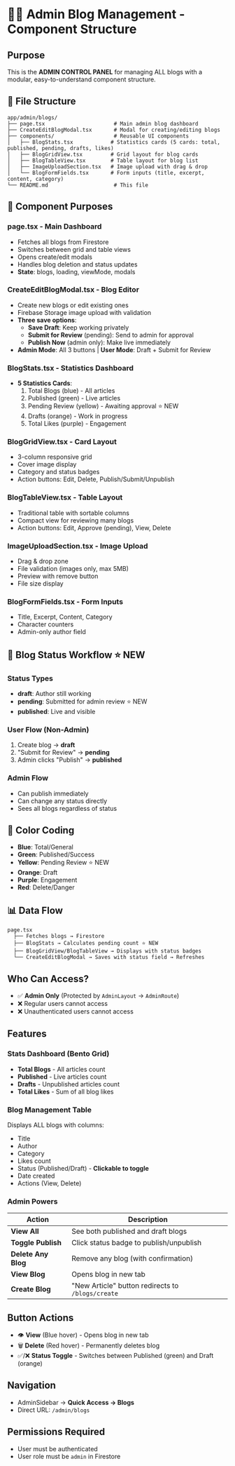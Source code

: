 # 👨‍💼 Admin Blog Management - Component Structure

## Purpose

This is the **ADMIN CONTROL PANEL** for managing ALL blogs with a modular, easy-to-understand component structure.

## 📁 File Structure

```
app/admin/blogs/
├── page.tsx                      # Main admin blog dashboard
├── CreateEditBlogModal.tsx       # Modal for creating/editing blogs
├── components/                   # Reusable UI components
│   ├── BlogStats.tsx            # Statistics cards (5 cards: total, published, pending, drafts, likes)
│   ├── BlogGridView.tsx         # Grid layout for blog cards
│   ├── BlogTableView.tsx        # Table layout for blog list
│   ├── ImageUploadSection.tsx   # Image upload with drag & drop
│   └── BlogFormFields.tsx       # Form inputs (title, excerpt, content, category)
└── README.md                     # This file
```

## 🎯 Component Purposes

### **page.tsx** - Main Dashboard

- Fetches all blogs from Firestore
- Switches between grid and table views
- Opens create/edit modals
- Handles blog deletion and status updates
- **State**: blogs, loading, viewMode, modals

### **CreateEditBlogModal.tsx** - Blog Editor

- Create new blogs or edit existing ones
- Firebase Storage image upload with validation
- **Three save options**:
  - **Save Draft**: Keep working privately
  - **Submit for Review** (pending): Send to admin for approval
  - **Publish Now** (admin only): Make live immediately
- **Admin Mode**: All 3 buttons | **User Mode**: Draft + Submit for Review

### **BlogStats.tsx** - Statistics Dashboard

- **5 Statistics Cards**:
  1. Total Blogs (blue) - All articles
  2. Published (green) - Live articles
  3. Pending Review (yellow) - Awaiting approval ⭐ NEW
  4. Drafts (orange) - Work in progress
  5. Total Likes (purple) - Engagement

### **BlogGridView.tsx** - Card Layout

- 3-column responsive grid
- Cover image display
- Category and status badges
- Action buttons: Edit, Delete, Publish/Submit/Unpublish

### **BlogTableView.tsx** - Table Layout

- Traditional table with sortable columns
- Compact view for reviewing many blogs
- Action buttons: Edit, Approve (pending), View, Delete

### **ImageUploadSection.tsx** - Image Upload

- Drag & drop zone
- File validation (images only, max 5MB)
- Preview with remove button
- File size display

### **BlogFormFields.tsx** - Form Inputs

- Title, Excerpt, Content, Category
- Character counters
- Admin-only author field

## 🔄 Blog Status Workflow ⭐ NEW

### Status Types

- **draft**: Author still working
- **pending**: Submitted for admin review ⭐ NEW
- **published**: Live and visible

### User Flow (Non-Admin)

1. Create blog → **draft**
2. "Submit for Review" → **pending**
3. Admin clicks "Publish" → **published**

### Admin Flow

- Can publish immediately
- Can change any status directly
- Sees all blogs regardless of status

## 🎨 Color Coding

- **Blue**: Total/General
- **Green**: Published/Success
- **Yellow**: Pending Review ⭐ NEW
- **Orange**: Draft
- **Purple**: Engagement
- **Red**: Delete/Danger

## 📊 Data Flow

```
page.tsx
  ├── Fetches blogs → Firestore
  ├── BlogStats → Calculates pending count ⭐ NEW
  ├── BlogGridView/BlogTableView → Displays with status badges
  └── CreateEditBlogModal → Saves with status field → Refreshes
```

## Who Can Access?

- ✅ **Admin Only** (Protected by `AdminLayout` → `AdminRoute`)
- ❌ Regular users cannot access
- ❌ Unauthenticated users cannot access

## Features

### Stats Dashboard (Bento Grid)

- **Total Blogs** - All articles count
- **Published** - Live articles count
- **Drafts** - Unpublished articles count
- **Total Likes** - Sum of all blog likes

### Blog Management Table

Displays ALL blogs with columns:

- Title
- Author
- Category
- Likes count
- Status (Published/Draft) - **Clickable to toggle**
- Date created
- Actions (View, Delete)

### Admin Powers

| Action              | Description                                       |
| ------------------- | ------------------------------------------------- |
| **View All**        | See both published and draft blogs                |
| **Toggle Publish**  | Click status badge to publish/unpublish           |
| **Delete Any Blog** | Remove any blog (with confirmation)               |
| **View Blog**       | Opens blog in new tab                             |
| **Create Blog**     | "New Article" button redirects to `/blogs/create` |

## Button Actions

- 👁️ **View** (Blue hover) - Opens blog in new tab
- 🗑️ **Delete** (Red hover) - Permanently deletes blog
- ✅/❌ **Status Toggle** - Switches between Published (green) and Draft (orange)

## Navigation

- AdminSidebar → **Quick Access → Blogs**
- Direct URL: `/admin/blogs`

## Permissions Required

- User must be authenticated
- User role must be `admin` in Firestore
